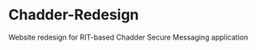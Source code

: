 Chadder-Redesign
================

Website redesign for RIT-based Chadder Secure Messaging application
